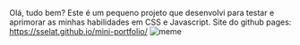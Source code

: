 Olá, tudo bem?
Este é um pequeno projeto que desenvolvi para testar e aprimorar as minhas habilidades em CSS e Javascript.
Site do github pages: https://sselat.github.io/mini-portfolio/
![meme](https://user-images.githubusercontent.com/101683474/195693640-5dc01c79-bb45-4d1f-8236-69198511cb31.png)
